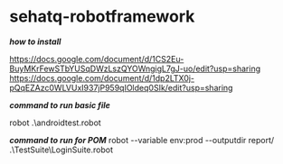 # sehatq-robotframework
***how to install*** 

https://docs.google.com/document/d/1CS2Eu-BuyMKrFewSTbYUSqDWzLszQYOWngigL7gJ-uo/edit?usp=sharing
https://docs.google.com/document/d/1dp2LTX0j-pQqEZAzc0WLVUxI937jP959qIOldeq0SIk/edit?usp=sharing

***command to run basic file***

robot .\androidtest.robot

***command to run for POM*** 
robot --variable env:prod --outputdir report/ .\TestSuite\LoginSuite.robot

